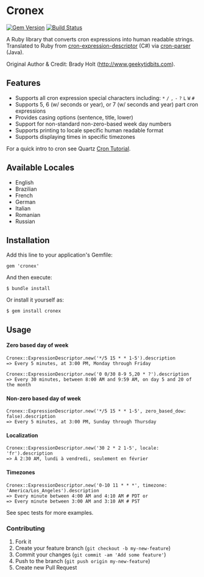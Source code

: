 # Cronex

[![Gem Version](https://badge.fury.io/rb/cronex.svg)](https://badge.fury.io/rb/cronex)
[![Build Status](https://travis-ci.org/alpinweis/cronex.svg?branch=master)](https://travis-ci.org/alpinweis/cronex)

A Ruby library that converts cron expressions into human readable strings.
Translated to Ruby from [cron-expression-descriptor](https://github.com/bradyholt/cron-expression-descriptor) (C#) via
[cron-parser](https://github.com/RedHogs/cron-parser) (Java).

Original Author & Credit: Brady Holt (http://www.geekytidbits.com).

## Features

 * Supports all cron expression special characters including: `*` `/` `,` `-` `?` `L` `W` `#`
 * Supports 5, 6 (w/ seconds or year), or 7 (w/ seconds and year) part cron expressions
 * Provides casing options (sentence, title, lower)
 * Support for non-standard non-zero-based week day numbers
 * Supports printing to locale specific human readable format
 * Supports displaying times in specific timezones

For a quick intro to cron see Quartz [Cron Tutorial](http://www.quartz-scheduler.org/documentation/quartz-1.x/tutorials/crontrigger).

## Available Locales

* English
* Brazilian
* French
* German
* Italian
* Romanian
* Russian

## Installation

Add this line to your application's Gemfile:

    gem 'cronex'

And then execute:

    $ bundle install

Or install it yourself as:

    $ gem install cronex

## Usage

#### Zero based day of week

    Cronex::ExpressionDescriptor.new('*/5 15 * * 1-5').description
    => Every 5 minutes, at 3:00 PM, Monday through Friday

    Cronex::ExpressionDescriptor.new('0 0/30 8-9 5,20 * ?').description
    => Every 30 minutes, between 8:00 AM and 9:59 AM, on day 5 and 20 of the month

#### Non-zero based day of week

    Cronex::ExpressionDescriptor.new('*/5 15 * * 1-5', zero_based_dow: false).description
    => Every 5 minutes, at 3:00 PM, Sunday through Thursday

#### Localization

    Cronex::ExpressionDescriptor.new('30 2 * 2 1-5', locale: 'fr').description
    => À 2:30 AM, lundi à vendredi, seulement en février

#### Timezones

    Cronex::ExpressionDescriptor.new('0-10 11 * * *', timezone: 'America/Los_Angeles').description
    => Every minute between 4:00 AM and 4:10 AM # PDT or
    => Every minute between 3:00 AM and 3:10 AM # PST

See spec tests for more examples.

### Contributing

1. Fork it
2. Create your feature branch (`git checkout -b my-new-feature`)
3. Commit your changes (`git commit -am 'Add some feature'`)
4. Push to the branch (`git push origin my-new-feature`)
5. Create new Pull Request
